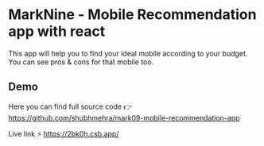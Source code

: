 
# MarkNine - Mobile Recommendation app with react

This app will help you to find your ideal mobile according to your budget.
You can see pros & cons for that mobile too.



## Demo

Here you can find full source code 👉 https://github.com/shubhmehra/mark09-mobile-recommendation-app

Live link ⚡ https://2bk0h.csb.app/

  
